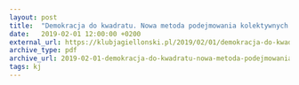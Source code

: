 ```yaml
---
layout: post
title:  "Demokracja do kwadratu. Nowa metoda podejmowania kolektywnych decyzji"
date:   2019-02-01 12:00:00 +0200
external_url: https://klubjagiellonski.pl/2019/02/01/demokracja-do-kwadratu-nowa-metoda-podejmowania-kolektywnych-decyzji/
archive_type: pdf
archive_url: 2019-02-01-demokracja-do-kwadratu-nowa-metoda-podejmowania-kolektywnych-decyzji.pdf
tags: kj
---
```

